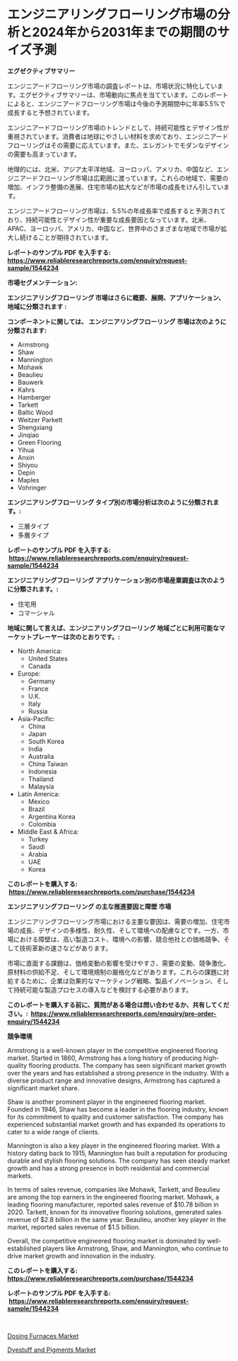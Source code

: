 <p><h1>エンジニアリングフローリング市場の分析と2024年から2031年までの期間のサイズ予測</h1></p><p><strong>エグゼクティブサマリー</strong></p>
<p><p>エンジニアードフローリング市場の調査レポートは、市場状況に特化しています。エグゼクティブサマリーは、市場動向に焦点を当てています。このレポートによると、エンジニアードフローリング市場は今後の予測期間中に年率5.5%で成長すると予想されています。</p><p>エンジニアードフローリング市場のトレンドとして、持続可能性とデザイン性が重視されています。消費者は地球にやさしい材料を求めており、エンジニアードフローリングはその需要に応えています。また、エレガントでモダンなデザインの需要も高まっています。</p><p>地理的には、北米、アジア太平洋地域、ヨーロッパ、アメリカ、中国など、エンジニアードフローリング市場は広範囲に渡っています。これらの地域で、需要の増加、インフラ整備の進展、住宅市場の拡大などが市場の成長をけん引しています。</p><p>エンジニアードフローリング市場は、5.5%の年成長率で成長すると予測されており、持続可能性とデザイン性が重要な成長要因となっています。北米、APAC、ヨーロッパ、アメリカ、中国など、世界中のさまざまな地域で市場が拡大し続けることが期待されています。</p></p>
<p><strong>レポートのサンプル PDF を入手する: <a href="https://www.reliableresearchreports.com/enquiry/request-sample/1544234">https://www.reliableresearchreports.com/enquiry/request-sample/1544234</a></strong></p>
<p><strong>市場セグメンテーション:</strong></p>
<p><strong> エンジニアリングフローリング 市場はさらに概要、展開、アプリケーション、地域に分類されます :</strong></p>
<p><strong>コンポーネントに関しては、 エンジニアリングフローリング 市場は次のように分類されます: &nbsp;</strong></p>
<p><ul><li>Armstrong</li><li>Shaw</li><li>Mannington</li><li>Mohawk</li><li>Beaulieu</li><li>Bauwerk</li><li>Kahrs</li><li>Hamberger</li><li>Tarkett</li><li>Baltic Wood</li><li>Weitzer Parkett</li><li>Shengxiang</li><li>Jinqiao</li><li>Green Flooring</li><li>Yihua</li><li>Anxin</li><li>Shiyou</li><li>Depin</li><li>Maples</li><li>Vohringer</li></ul></p>
<p><strong> エンジニアリングフローリング タイプ別の市場分析は次のように分類されます。:</strong></p>
<p><ul><li>三層タイプ</li><li>多層タイプ</li></ul></p>
<p><strong>レポートのサンプル PDF を入手する: &nbsp;<a href="https://www.reliableresearchreports.com/enquiry/request-sample/1544234">https://www.reliableresearchreports.com/enquiry/request-sample/1544234</a></strong></p>
<p><strong> エンジニアリングフローリング アプリケーション別の市場産業調査は次のように分類されます。:</strong></p>
<p><ul><li>住宅用</li><li>コマーシャル</li></ul></p>
<p><strong>地域に関して言えば、エンジニアリングフローリング 地域ごとに利用可能なマーケットプレーヤーは次のとおりです。:</strong></p>
<p><ul>
    <li>
        North America:
        <ul>
            <li>United States</li>
            <li>Canada</li>
        </ul>
    </li>
    <li>
        Europe:
        <ul>
            <li>Germany</li>
            <li>France</li>
            <li>U.K.</li>
            <li>Italy</li>
            <li>Russia</li>
        </ul>
    </li>
    <li>
        Asia-Pacific:
        <ul>
            <li>China</li>
            <li>Japan</li>
            <li>South Korea</li>
            <li>India</li>
            <li>Australia</li>
            <li>China Taiwan</li>
            <li>Indonesia</li>
            <li>Thailand</li>
            <li>Malaysia</li>
        </ul>
    </li>
    <li>
        Latin America:
        <ul>
            <li>Mexico</li>
            <li>Brazil</li>
            <li>Argentina Korea</li>
            <li>Colombia</li>
        </ul>
    </li>
    <li>
        Middle East & Africa:
        <ul>
            <li>Turkey</li>
            <li>Saudi</li>
            <li>Arabia</li>
            <li>UAE</li>
            <li>Korea</li>
        </ul>
    </li>
    </ul></p>
<p><strong>このレポートを購入する: &nbsp;<a href="https://www.reliableresearchreports.com/purchase/1544234">https://www.reliableresearchreports.com/purchase/1544234</a></strong></p>
<p><strong>エンジニアリングフローリング の主な推進要因と障壁 市場</strong></p>
<p><p>エンジニアリングフローリング市場における主要な要因は、需要の増加、住宅市場の成長、デザインの多様性、耐久性、そして環境への配慮などです。一方、市場における障壁は、高い製造コスト、環境への影響、競合他社との価格競争、そして技術革新の速さなどがあります。</p><p>市場に直面する課題は、価格変動の影響を受けやすさ、需要の変動、競争激化、原材料の供給不足、そして環境規制の厳格化などがあります。これらの課題に対処するために、企業は効果的なマーケティング戦略、製品イノベーション、そして持続可能な製造プロセスの導入などを検討する必要があります。</p></p>
<p><strong>このレポートを購入する前に、質問がある場合は問い合わせるか、共有してください。:&nbsp; <a href="https://www.reliableresearchreports.com/enquiry/pre-order-enquiry/1544234">https://www.reliableresearchreports.com/enquiry/pre-order-enquiry/1544234</a></strong></p>
<p><strong>競争環境</strong></p>
<p><p>Armstrong is a well-known player in the competitive engineered flooring market. Started in 1860, Armstrong has a long history of producing high-quality flooring products. The company has seen significant market growth over the years and has established a strong presence in the industry. With a diverse product range and innovative designs, Armstrong has captured a significant market share.</p><p>Shaw is another prominent player in the engineered flooring market. Founded in 1946, Shaw has become a leader in the flooring industry, known for its commitment to quality and customer satisfaction. The company has experienced substantial market growth and has expanded its operations to cater to a wide range of clients.</p><p>Mannington is also a key player in the engineered flooring market. With a history dating back to 1915, Mannington has built a reputation for producing durable and stylish flooring solutions. The company has seen steady market growth and has a strong presence in both residential and commercial markets.</p><p>In terms of sales revenue, companies like Mohawk, Tarkett, and Beaulieu are among the top earners in the engineered flooring market. Mohawk, a leading flooring manufacturer, reported sales revenue of $10.78 billion in 2020. Tarkett, known for its innovative flooring solutions, generated sales revenue of $2.8 billion in the same year. Beaulieu, another key player in the market, reported sales revenue of $1.5 billion.</p><p>Overall, the competitive engineered flooring market is dominated by well-established players like Armstrong, Shaw, and Mannington, who continue to drive market growth and innovation in the industry.</p></p>
<p><strong>このレポートを購入する: &nbsp; <a href="https://www.reliableresearchreports.com/purchase/1544234">https://www.reliableresearchreports.com/purchase/1544234</a></strong></p>
<p><strong>レポートのサンプル PDF を入手する: &nbsp;<a href="https://www.reliableresearchreports.com/enquiry/request-sample/1544234">https://www.reliableresearchreports.com/enquiry/request-sample/1544234</a></strong><strong></strong></p>
<p>&nbsp;</p>
<p><p><a href="https://view.publitas.com/reportprime-1/dosing-furnaces-market-with-the-goal-of-estimating-the-market-size-and-future-growth-potential-of-various-market-segments-based-on-component-applications-end-user-and-region/">Dosing Furnaces Market</a></p><p><a href="https://meowing-lemming-dd3.notion.site/Dyestuff-and-Pigments-Market-Size-Growth-Outlook-from-2024-to-2031-projecting-at-Market-s-Trends-A-59bb977594594e83ae9196b1685985fd">Dyestuff and Pigments Market</a></p></p>